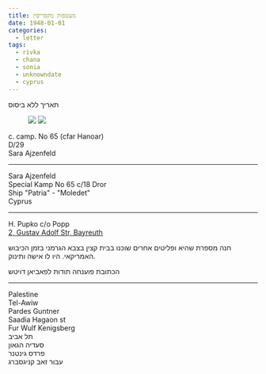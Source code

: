 ```yaml
---
title: מעטפות מקפריסין
date: 1948-01-01
categories:
  - letter
tags:
  - rivka
  - chana
  - sonia
  - unknowndate
  - cyprus
---
```


תאריך ללא ביסוס

<figure class="half">
    <a  href="/pupko-papers/assets/images/1948-01-01-envelopes-cyprus-1.jpg">
    <img src="/pupko-papers/assets/images/1948-01-01-envelopes-cyprus-1.jpg"></a>
    <a  href="/pupko-papers/assets/images/1948-01-01-envelopes-cyprus-2.jpg">
    <img src="/pupko-papers/assets/images/1948-01-01-envelopes-cyprus-2.jpg"></a>
</figure>


c. camp. No 65 (cfar Hanoar)  
D/29  
Sara Ajzenfeld  

---

Sara Ajzenfeld  
Special Kamp No 65 c/18 Dror  
Ship "Patria" - "Moledet"  
Cyprus  

---

H. Pupko c/o Popp  
[2, Gustav Adolf Str, Bayreuth](https://goo.gl/maps/jmgog1LxYPLPpNZa8)

חנה מספרת שהיא ופליטים אחרים שוכנו בבית
קצין בצבא הגרמני בזמן הכיבוש האמריקאי.
היו לו אישה ותינוק.

הכתובת פוענחה תודות לפאביאן דויטש

---

Palestine  
Tel-Awiw  
Pardes Guntner  
Saadia Hagaon st  
Fur Wulf Kenigsberg  
תל אביב  
סעדיה הגאון  
פרדס גינטנר  
עבור זאב קניגסברג
